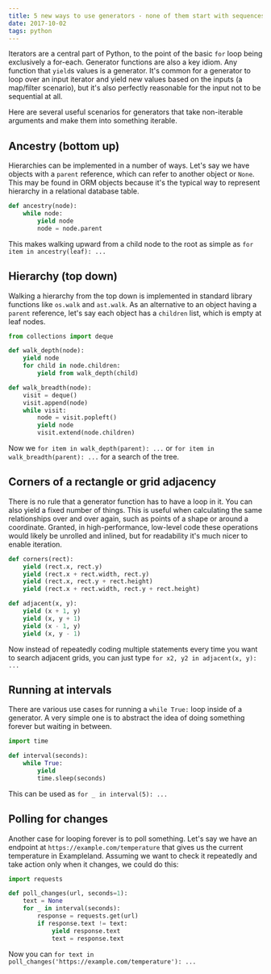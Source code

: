 ```yaml
---
title: 5 new ways to use generators - none of them start with sequences
date: 2017-10-02
tags: python
---
```


Iterators are a central part of Python, to the point of the basic `for` loop being exclusively a for-each. Generator functions are also a key idiom. Any function that `yield`s values is a generator. It's common for a generator to loop over an input iterator and yield new values based on the inputs (a map/filter scenario), but it's also perfectly reasonable for the input not to be sequential at all.

Here are several useful scenarios for generators that take non-iterable arguments and make them into something iterable.

## Ancestry (bottom up)

Hierarchies can be implemented in a number of ways. Let's say we have objects with a `parent` reference, which can refer to another object or `None`. This may be found in ORM objects because it's the typical way to represent hierarchy in a relational database table.

```python
def ancestry(node):
    while node:
        yield node
        node = node.parent
```

This makes walking upward from a child node to the root as simple as `for item in ancestry(leaf): ...`

## Hierarchy (top down)

Walking a hierarchy from the top down is implemented in standard library functions like `os.walk` and `ast.walk`. As an alternative to an object having a `parent` reference, let's say each object has a `children` list, which is empty at leaf nodes.

```python
from collections import deque

def walk_depth(node):
    yield node
    for child in node.children:
        yield from walk_depth(child)

def walk_breadth(node):
    visit = deque()
    visit.append(node)
    while visit:
        node = visit.popleft()
        yield node
        visit.extend(node.children)
```

Now we `for item in walk_depth(parent): ...` or `for item in walk_breadth(parent): ...` for a search of the tree.

## Corners of a rectangle or grid adjacency

There is no rule that a generator function has to have a loop in it. You can also yield a fixed number of things. This is useful when calculating the same relationships over and over again, such as points of a shape or around a coordinate. Granted, in high-performance, low-level code these operations would likely be unrolled and inlined, but for readability it's much nicer to enable iteration.

```python
def corners(rect):
    yield (rect.x, rect.y)
    yield (rect.x + rect.width, rect.y)
    yield (rect.x, rect.y + rect.height)
    yield (rect.x + rect.width, rect.y + rect.height)

def adjacent(x, y):
    yield (x + 1, y)
    yield (x, y + 1)
    yield (x - 1, y)
    yield (x, y - 1)
```

Now instead of repeatedly coding multiple statements every time you want to search adjacent grids, you can just type `for x2, y2 in adjacent(x, y): ...`

## Running at intervals

There are various use cases for running a `while True:` loop inside of a generator. A very simple one is to abstract the idea of doing something forever but waiting in between.

```python
import time

def interval(seconds):
    while True:
        yield
        time.sleep(seconds)
```

This can be used as `for _ in interval(5): ...`

## Polling for changes

Another case for looping forever is to poll something. Let's say we have an endpoint at `https://example.com/temperature` that gives us the current temperature in Exampleland. Assuming we want to check it repeatedly and take action only when it changes, we could do this:

```python
import requests

def poll_changes(url, seconds=1):
    text = None
    for _ in interval(seconds):
        response = requests.get(url)
        if response.text != text:
            yield response.text
            text = response.text
```

Now you can `for text in poll_changes('https://example.com/temperature'): ...`

